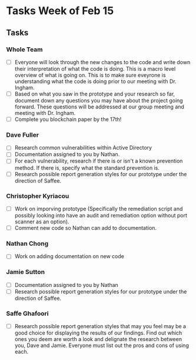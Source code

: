 
# Tasks Week of Feb 15 #

## Tasks ##

### Whole Team ###


- [ ] Everyone will look through the new changes to the code and write down their interpretation of what the code is doing. This is a macro level overview of what is going on. This is to make sure eveyrone is understanding what the code is doing prior to our meeting with Dr. Ingham.
- [ ] Based on what you saw in the prototype and your research so far, document down any questions you may have about the project going forward. These questions will be addressed at our group meeting and meeting with Dr. Ingham.
- [ ] Complete you blockchain paper by the 17th!

### Dave Fuller ###

- [ ] Research common vulnerabilities within Active Directory
- [ ] Documentation assigned to you by Nathan.
- [ ] For each vulnerability, research if there is or isn't a known prevention method. If there is, specify what the standard prevention is.
- [ ] Research possible report generation styles for our prototype under the direction of Saffee.

### Christopher Kyriacou ###

- [ ] Work on imporving prototype (Specifically the remediation script and possibly looking into have an audit and remediation option without port scanner as an option).
- [ ] Comment new code so Nathan can add to documentation.

### Nathan Chong ###

- [ ] Work on adding documentation on new code

### Jamie Sutton ### 

- [ ] Documentation assigned to you by Nathan
- [ ] Research possible report generation styles for our prototype under the direction of Saffee. 

### Saffe Ghafoori ###
 
- [ ] Research possible report generation styles that may you feel may be a good choice for displaying the results of our findings. Find out which ones you deem are worth a look and delignate the research between you, Dave and Jamie. Everyone must list out the pros and cons of using each.

